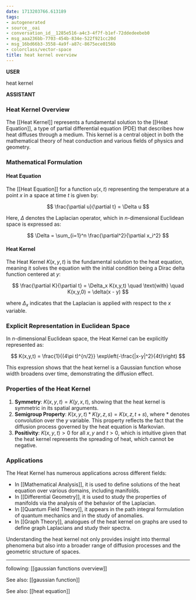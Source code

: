 ```yaml
---
date: 1713203766.613189
tags:
- autogenerated
- source__oai
- conversation_id__1285e516-a4c3-4f7f-b1ef-72ddedeebeb0
- msg_aaa236bb-7703-454b-834e-522f921cc20d
- msg_16bd66b3-3558-4a9f-a87c-8675ece0156b
- colorclass/vector-space
title: heat kernel overview
---
```


**USER**

heat kernel


**ASSISTANT**

### Heat Kernel Overview

The [[Heat Kernel]] represents a fundamental solution to the [[Heat Equation]], a type of partial differential equation (PDE) that describes how heat diffuses through a medium. This kernel is a central object in both the mathematical theory of heat conduction and various fields of physics and geometry. 

### Mathematical Formulation

#### Heat Equation

The [[Heat Equation]] for a function $u(x, t)$ representing the temperature at a point $x$ in a space at time $t$ is given by:

$$
\frac{\partial u}{\partial t} = \Delta u
$$

Here, $\Delta$ denotes the Laplacian operator, which in $n$-dimensional Euclidean space is expressed as:

$$
\Delta = \sum_{i=1}^n \frac{\partial^2}{\partial x_i^2}
$$

#### Heat Kernel

The Heat Kernel $K(x,y,t)$ is the fundamental solution to the heat equation, meaning it solves the equation with the initial condition being a Dirac delta function centered at $y$:

$$
\frac{\partial K}{\partial t} = \Delta_x K(x,y,t) \quad \text{with} \quad K(x,y,0) = \delta(x - y)
$$

where $\Delta_x$ indicates that the Laplacian is applied with respect to the $x$ variable.

### Explicit Representation in Euclidean Space

In $n$-dimensional Euclidean space, the Heat Kernel can be explicitly represented as:

$$
K(x,y,t) = \frac{1}{(4\pi t)^{n/2}} \exp\left(-\frac{|x-y|^2}{4t}\right)
$$

This expression shows that the heat kernel is a Gaussian function whose width broadens over time, demonstrating the diffusion effect.

### Properties of the Heat Kernel

1. **Symmetry**: $K(x,y,t) = K(y,x,t)$, showing that the heat kernel is symmetric in its spatial arguments.
2. **Semigroup Property**: $K(x,y,t) * K(y,z,s) = K(x,z,t+s)$, where $*$ denotes convolution over the $y$ variable. This property reflects the fact that the diffusion process governed by the heat equation is Markovian.
3. **Positivity**: $K(x,y,t) > 0$ for all $x, y$ and $t > 0$, which is intuitive given that the heat kernel represents the spreading of heat, which cannot be negative.

### Applications

The Heat Kernel has numerous applications across different fields:

- In [[Mathematical Analysis]], it is used to define solutions of the heat equation over various domains, including manifolds.
- In [[Differential Geometry]], it is used to study the properties of manifolds via the analysis of the behavior of the Laplacian.
- In [[Quantum Field Theory]], it appears in the path integral formulation of quantum mechanics and in the study of anomalies.
- In [[Graph Theory]], analogues of the heat kernel on graphs are used to define graph Laplacians and study their spectra.

Understanding the heat kernel not only provides insight into thermal phenomena but also into a broader range of diffusion processes and the geometric structure of spaces.


---


following: [[gaussian functions overview]]

See also: [[gaussian function]]


See also: [[heat equation]]